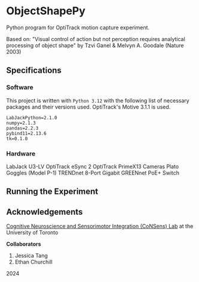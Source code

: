 # ObjectShapePy
Python program for OptiTrack motion capture experiment.

Based on: "Visual control of action but not perception requires analytical processing of object shape" by Tzvi Ganel & Melvyn A. Goodale (Nature 2003)

## Specifications
### Software

This project is written with `Python 3.12` with the following list of necessary packages and their versions used. 
OptiTrack's Motive 3.1.1 is used.

```
LabJackPython=2.1.0
numpy=2.1.3
pandas=2.2.3 
pybind11=2.13.6
tk=0.1.0
```

### Hardware
LabJack U3-LV
OptiTrack eSync 2
OptiTrack PrimeX13 Cameras
Plato Goggles (Model P-1)
TRENDnet 8-Port Gigabit GREENnet PoE+ Switch

## Running the Experiment

## Acknowledgements
[Cognitive Neuroscience and Sensorimotor Integration (CoNSens) Lab](https://www.utsc.utoronto.ca/people/niemeier/) at the University of Toronto

**Collaborators**
1. Jessica Tang
2. Ethan Churchill

2024